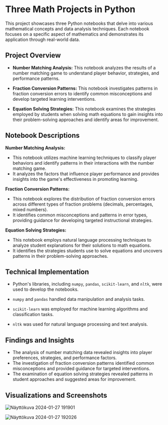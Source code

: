 # Three Math Projects in Python

This project showcases three Python notebooks that delve into various mathematical concepts and data analysis techniques. Each notebook focuses on a specific aspect of mathematics and demonstrates its application through real-world data.

## Project Overview

* **Number Matching Analysis:** This notebook analyzes the results of a number matching game to understand player behavior, strategies, and performance patterns.

* **Fraction Conversion Patterns:** This notebook investigates patterns in fraction conversion errors to identify common misconceptions and develop targeted learning interventions.

* **Equation Solving Strategies:** This notebook examines the strategies employed by students when solving math equations to gain insights into their problem-solving approaches and identify areas for improvement.

## Notebook Descriptions

**Number Matching Analysis:**

* This notebook utilizes machine learning techniques to classify player behaviors and identify patterns in their interactions with the number matching game.
* It analyzes the factors that influence player performance and provides insights into the game's effectiveness in promoting learning.

**Fraction Conversion Patterns:**

* This notebook explores the distribution of fraction conversion errors across different types of fraction problems (decimals, percentages, mixed numbers).
* It identifies common misconceptions and patterns in error types, providing guidance for developing targeted instructional strategies.

**Equation Solving Strategies:**

* This notebook employs natural language processing techniques to analyze student explanations for their solutions to math equations.
* It identifies the strategies students use to solve equations and uncovers patterns in their problem-solving approaches.

## Technical Implementation

* Python's libraries, including `numpy`, `pandas`, `scikit-learn`, and `nltk`, were used to develop the notebooks.
* `numpy` and `pandas` handled data manipulation and analysis tasks.

* `scikit-learn` was employed for machine learning algorithms and classification tasks.
* `nltk` was used for natural language processing and text analysis.

## Findings and Insights

* The analysis of number matching data revealed insights into player preferences, strategies, and performance factors.
* The investigation of fraction conversion patterns identified common misconceptions and provided guidance for targeted interventions.
* The examination of equation solving strategies revealed patterns in student approaches and suggested areas for improvement.

## Visualizations and Screenshots
![Näyttökuva 2024-01-27 191901](https://github.com/UserGotem/Python-in-mathematics/assets/123076970/31b18c1c-63b6-4b69-b8a0-ab8fcecf9504)

![Näyttökuva 2024-01-27 192026](https://github.com/UserGotem/Python-in-mathematics/assets/123076970/e18e4547-b3ec-42f2-96e3-a87938cb424f)

